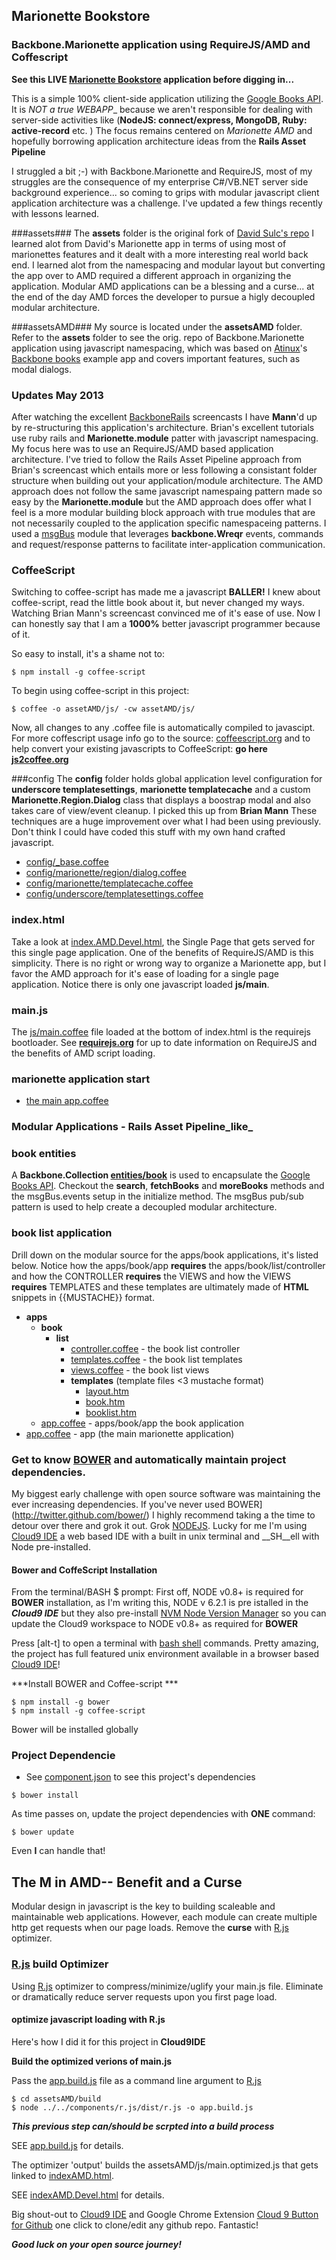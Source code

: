 ## Marionette Bookstore ##
### Backbone.Marionette application using RequireJS/AMD and Coffescript ###

**See this LIVE [Marionette Bookstore](https://c9.io/t2k/backbone_marionette-requirejs/workspace/indexAMD.Devel.html) application before digging in...**

This is a simple 100% client-side application utilizing the [Google Books API](https://developers.google.com/books/docs/v1/using#WorkingVolumes).  It is _NOT a true WEBAPP__
because we aren't responsible for dealing with server-side activities like (__NodeJS: connect/express, MongoDB,  Ruby: active-record__ etc. )
The focus remains centered on _Marionette AMD_ and hopefully borrowing application architecture ideas from the **Rails Asset Pipeline**

I struggled a bit ;-) with Backbone.Marionette and RequireJS, most of my struggles are the consequence of my enterprise C#/VB.NET server side background
experience... so coming to grips with modular javascript client application architecture was a challenge.  I've updated a few things recently with lessons learned.

###assets###
The **assets** folder is the original fork of [David Sulc's repo](https://github.com/davidsulc/backbone.marionette-atinux-books)
I learned alot from David's Marionette app in terms of using most of marionettes features and it dealt with a more interesting real world back end.
I learned alot from the namespacing and modular layout but converting the app over to AMD required a different approach in organizing the application.
Modular AMD applications can be a blessing and a curse... at the end of the day AMD forces the developer to pursue a higly decoupled modular architecture.

###assetsAMD###
My source is located under the **assetsAMD** folder.  Refer to the **assets** folder to see the orig. repo of Backbone.Marionette application
using javascript namespacing, which was based on [Atinux](http://www.atinux.fr)'s [Backbone books](http://www.atinux.fr/backbone-books/)
example app and covers important features, such as modal dialogs.

### Updates May 2013 ###
After watching the excellent [BackboneRails](http://backbonerails.com) screencasts I have __Mann__'d up by re-structuring this application's architecture.
Brian's excellent tutorials use ruby rails and __Marionette.module__ patter with javascript namespacing.  My focus here was to use an RequireJS/AMD based
application architecture.  I've tried to follow the Rails Asset Pipeline approach from Brian's screencast which entails more or less following a consistant
folder structure when building out your application/module architecture.  The AMD approach does not follow the same javascript namespaing pattern made so
easy by the **Marionette.module** but the AMD approach does offer what I feel is a more modular building block approach with true modules that are not
necessarily coupled to the application specific namespaceing patterns.  I used a [msgBus](https://github.com/t2k/backbone.marionette-RequireJS/blob/master/assetsAMD/js/msgbus.coffee)
module that leverages **backbone.Wreqr** events, commands and request/response patterns to facilitate inter-application communication.

### CoffeeScript ###
Switching to coffee-script has made me a javascript __BALLER!__ I knew about coffee-script,  read the little book about it, but never changed my ways.
Watching Brian Mann's screencast convinced me of it's ease of use.  Now I can honestly say that I am a __1000%__ better javascript programmer because of it.

So easy to install, it's a shame not to:
~~~
$ npm install -g coffee-script
~~~

To begin using coffee-script in this project:
~~~
$ coffee -o assetAMD/js/ -cw assetAMD/js/
~~~
Now, all changes to any .coffee file is automatically compiled to javascipt. For more coffescript usage info go to the source: [coffeescript.org](http://coffeescript.org)
and to help convert your existing javascripts to CoffeeScript: __go here [js2coffee.org](http://js2coffee.org)__

###config
The __config__ folder holds global application level configuration for __underscore templatesettings__, __marionette templatecache__ and a custom __Marionette.Region.Dialog__
class that displays a boostrap modal and also takes care of view/event cleanup.  I picked this up from **Brian Mann**  These techniques are a huge improvement over what I had
been using previously.  Don't think I could have coded this stuff with my own hand crafted javascript.

* [config/_base.coffee](https://github.com/t2k/backbone.marionette-RequireJS/blob/master/assetsAMD/js/config/_base.coffee)
* [config/marionette/region/dialog.coffee](https://github.com/t2k/backbone.marionette-RequireJS/blob/master/assetsAMD/js/config/marionette/region/dialog.coffee)
* [config/marionette/templatecache.coffee](https://github.com/t2k/backbone.marionette-RequireJS/blob/master/assetsAMD/js/config/marionette/templatecache.coffee)
* [config/underscore/templatesettings.coffee](https://github.com/t2k/backbone.marionette-RequireJS/blob/master/assetsAMD/js/config/underscore/templatesettings.coffee)

### index.html
Take a look at [index.AMD.Devel.html](https://github.com/t2k/backbone.marionette-RequireJS/blob/master/indexAMD.Devel.html), the Single Page that gets served for
this single page application.  One of the benefits of RequireJS/AMD is this simplicity.  There is no right or wrong way to organize a Marionette app, but I favor
the AMD approach for it's ease of loading for a single page application.  Notice there is only one javascript loaded **js/main**.

### main.js
The [js/main.coffee](https://github.com/t2k/backbone.marionette-RequireJS/blob/master/assetsAMD/js/main.coffee) file loaded at the bottom of index.html is the requirejs
bootloader.  See __[requirejs.org](http://requirejs.org)__ for up to date information on RequireJS and the benefits of AMD script loading.

### marionette application start
* [the main app.coffee](https://github.com/t2k/backbone.marionette-RequireJS/blob/master/assetsAMD/js/app.coffee)

### Modular Applications - Rails Asset Pipeline_like_

### book entities
 A __Backbone.Collection [entities/book](https://github.com/t2k/backbone.marionette-RequireJS/blob/master/assetsAMD/js/entities/book.coffee)__
is used to encapsulate the [Google Books API](https://developers.google.com/books/docs/v1/using#WorkingVolumes).  Checkout the __search__, __fetchBooks__ and
__moreBooks__ methods and the msgBus.events setup in the initialize method.  The msgBus pub/sub pattern is used to help create a decoupled modular architecture.

### book list application
Drill down on the modular source for the apps/book applications, it's listed below.  Notice how the apps/book/app __requires__ the apps/book/list/controller and how
the CONTROLLER __requires__ the VIEWS and how the VIEWS __requires__ TEMPLATES and these templates are ultimately made of __HTML__ snippets in {{MUSTACHE}} format.
* __apps__
    * __book__
        * __list__
            * [controller.coffee](https://github.com/t2k/backbone.marionette-RequireJS/blob/master/assetsAMD/js/apps/book/list/controller.coffee) - the book list controller
            * [templates.coffee](https://github.com/t2k/backbone.marionette-RequireJS/blob/master/assetsAMD/js/apps/book/list/templates.coffee) - the book list templates
            * [views.coffee](https://github.com/t2k/backbone.marionette-RequireJS/blob/master/assetsAMD/js/apps/book/list/views.coffee) - the book list views
            * __templates__ (template files <3 mustache format)
                *  [layout.htm](https://github.com/t2k/backbone.marionette-RequireJS/blob/master/assetsAMD/js/apps/book/list/templates/layout.htm)
                *  [book.htm](https://github.com/t2k/backbone.marionette-RequireJS/blob/master/assetsAMD/js/apps/book/list/templates/book.htm)
                *  [booklist.htm](https://github.com/t2k/backbone.marionette-RequireJS/blob/master/assetsAMD/js/apps/book/list/templates/booklist.htm)
    *  [app.coffee](https://github.com/t2k/backbone.marionette-RequireJS/blob/master/assetsAMD/js/apps/book/app.coffee) - apps/book/app  the book application
* [app.coffee](https://github.com/t2k/backbone.marionette-RequireJS/blob/master/assetsAMD/js/app.coffee)  - app (the main marionette application)

### Get to know [BOWER](http://twitter.github.com/bower/) and automatically maintain project dependencies. ###
My biggest early challenge with open source software was maintaining the ever increasing dependencies.  If you've never used
BOWER](http://twitter.github.com/bower/) I highly recommend taking a the time to detour over there and grok it out.  Grok [NODEJS](http://nodejs.org).
Lucky for me I'm using [Cloud9 IDE](https://c9.io) a web based IDE with a built in unix terminal and __SH__ell with Node pre-installed.

#### Bower and CoffeScript Installation
From the terminal/BASH $ prompt:
First off, NODE v0.8+ is required for __BOWER__ installation, as I'm writing this, NODE v 6.2.1 is pre istalled in the ***Cloud9 IDE*** but they also pre-install
[NVM Node Version Manager](https://github.com/creationix/nvm) so you can update the Cloud9 workspace to NODE v0.8+ as required for __BOWER__

Press [alt-t] to open a terminal with [bash shell](http://linuxcommand.org/learning_the_shell.php) commands.  Pretty amazing, the project has full
featured unix environment available in a browser based [Cloud9 IDE](https://c9.io)!

***Install BOWER and Coffee-script ***
~~~
$ npm install -g bower
$ npm install -g coffee-script
~~~

Bower will be installed globally

### Project Dependencie ###
* See [component.json](https://github.com/t2k/backbone.marionette-RequireJS/blob/master/component.json) to see this project's dependencies

~~~
$ bower install
~~~

As time passes on, update the project dependencies with **ONE** command:
~~~
$ bower update
~~~
Even __I__ can handle that!

## The M in AMD-- Benefit and a Curse
Modular design in javascript is the key to building scaleable and maintainable web applications.  However, each module can create multiple http get
requests when our page loads.  Remove the __curse__ with [R.js](git://github.com/jrburke/r.js.git) optimizer.

### [R.js](https://github.com/jrburke/r.js.git) build Optimizer
Using [R.js](https://github.com/jrburke/r.js.git) optimizer to compress/minimize/uglify your main.js file.  Eliminate or dramatically reduce
server requests upon you first page load.

#### optimize javascript loading with R.js
Here's how I did it for this project in __Cloud9IDE__

__Build the optimized verions of main.js__

Pass the [app.build.js](https://github.com/t2k/backbone.marionette-RequireJS/blob/master/assetsAMD/build/app.build.js) file as a command line
argument to [R.js](https://github.com/jrburke/r.js.git)
~~~
$ cd assetsAMD/build
$ node ../../components/r.js/dist/r.js -o app.build.js
~~~
***This previous step can/should be scrpted into a build process***

SEE [app.build.js](https://github.com/t2k/backbone.marionette-RequireJS/blob/master/assetsAMD/build/app.build.js) for details.

The optimizer 'output' builds the assetsAMD/js/main.optimized.js that gets linked to [indexAMD.html](https://github.com/t2k/backbone.marionette-RequireJS/blob/master/indexAMD.html).

SEE [indexAMD.Devel.html](https://github.com/t2k/backbone.marionette-RequireJS/blob/master/indexAMD.Devel.html) for details.

Big shout-out to [Cloud9 IDE](https://c9.io) and Google Chrome Extension [Cloud 9 Button for Github](https://chrome.google.com/webstore/detail/gkddhhofgajgmgfebhaiihlahjmjkmph)
one click to clone/edit any github repo.  Fantastic!

***Good luck on your open source journey!***